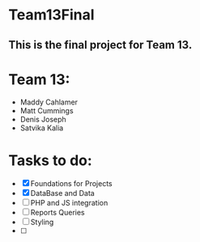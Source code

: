 # Team13Final
This is the final project for Team 13.
---
# Team 13:
- Maddy Cahlamer
- Matt Cummings
- Denis Joseph
- Satvika Kalia

# Tasks to do:
- [x] Foundations for Projects
- [x] DataBase and Data
- [ ] PHP and JS integration
- [ ] Reports Queries
- [ ] Styling 
- [ ] 
